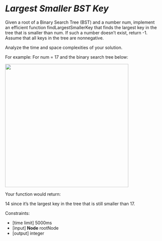 _Largest Smaller BST Key_
=========================

Given a root of a Binary Search Tree (BST) and a number num, implement an efficient function findLargestSmallerKey that finds the largest key in the tree that is smaller than num. If such a number doesn’t exist, return -1. Assume that all keys in the tree are nonnegative.

Analyze the time and space complexities of your solution.

For example:
For num = 17 and the binary search tree below:

<img src="https://www.pramp.com/img/content/img_02.png" width="400">

Your function would return:

14 since it’s the largest key in the tree that is still smaller than 17.

Constraints:
- [time limit] 5000ms
- [input] **Node** rootNode
- [output] integer
